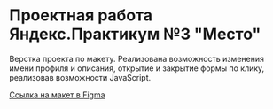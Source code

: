 Проектная работа Яндекс.Практикум №3 "Место"
===========================================
Верстка проекта по макету. Реализована возможность изменения имени профиля и описания, открытие и закрытие формы по клику, реализовав возможности JavaScript.
 
 [Ссылка на макет в Figma](https://www.figma.com/file/2cn9N9jSkmxD84oJik7xL7/JavaScript.-Sprint-4?node-id=0%3A1)
